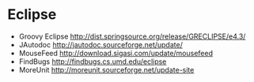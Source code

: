 # Eclipse

  * Groovy Eclipse http://dist.springsource.org/release/GRECLIPSE/e4.3/
  * JAutodoc http://jautodoc.sourceforge.net/update/
  * MouseFeed http://download.sigasi.com/update/mousefeed
  * FindBugs http://findbugs.cs.umd.edu/eclipse
  * MoreUnit http://moreunit.sourceforge.net/update-site
